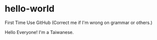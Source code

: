 # hello-world
First Time Use GitHub (Correct me if I'm wrong on grammar or others.)

Hello Everyone! I'm a Taiwanese.
